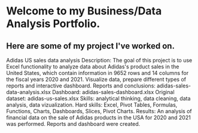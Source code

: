 # Welcome to my Business/Data Analysis Portfolio.
## Here are some of my project I've worked on. 

Adidas US sales data analysis
Description: The goal of this project is to use Excel functionality to analyze data about Adidas's product sales in the United States, which contain information in 9652 rows and 14 columns for the fiscal years 2020 and 2021. Visualize data, prepare different types of reports and interactive dashboard.
Reports and conclusions: adidas-sales-data-analysis.xlsx
Dashboard: adidas-sales-dashboard.xlsx
Original dataset: adidas-us-sales.xlsx
Skills: analytical thinking, data cleaning, data analysis, data vizualization.
Hard skills: Excel, Pivot Tables, Formulas, Functions, Charts, Dashboards, Slices, Pivot Charts.
Results: An analysis of financial data on the sale of Adidas products in the USA for 2020 and 2021 was performed. Reports and dashboard were created.
